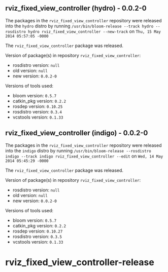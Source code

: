 ## rviz_fixed_view_controller (hydro) - 0.0.2-0

The packages in the `rviz_fixed_view_controller` repository were released into the `hydro` distro by running `/usr/bin/bloom-release --track hydro --rosdistro hydro rviz_fixed_view_controller --new-track` on `Thu, 15 May 2014 05:57:05 -0000`

The `rviz_fixed_view_controller` package was released.

Version of package(s) in repository `rviz_fixed_view_controller`:
- rosdistro version: `null`
- old version: `null`
- new version: `0.0.2-0`

Versions of tools used:
- bloom version: `0.5.7`
- catkin_pkg version: `0.2.2`
- rosdep version: `0.10.25`
- rosdistro version: `0.3.4`
- vcstools version: `0.1.33`


## rviz_fixed_view_controller (indigo) - 0.0.2-0

The packages in the `rviz_fixed_view_controller` repository were released into the `indigo` distro by running `/usr/bin/bloom-release --rosdistro indigo --track indigo rviz_fixed_view_controller --edit` on `Wed, 14 May 2014 05:45:29 -0000`

The `rviz_fixed_view_controller` package was released.

Version of package(s) in repository `rviz_fixed_view_controller`:
- rosdistro version: `null`
- old version: `null`
- new version: `0.0.2-0`

Versions of tools used:
- bloom version: `0.5.7`
- catkin_pkg version: `0.2.2`
- rosdep version: `0.10.27`
- rosdistro version: `0.3.5`
- vcstools version: `0.1.33`


rviz_fixed_view_controller-release
==================================

